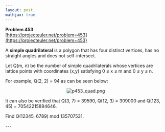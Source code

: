 ```yaml
---
layout: post
mathjax: true
---
```

**Problem 453**  
[https://projecteuler.net/problem=453](https://projecteuler.net/problem=453)

<p>A <b>simple quadrilateral</b> is a polygon that has four distinct vertices, has no straight angles and does not self-intersect.</p>

<p>Let Q(m, n) be the number of simple quadrilaterals whose vertices are lattice points with coordinates (x,y) satisfying 0 ≤ x ≤ m and 0 ≤ y ≤ n.</p>

<p>For example, Q(2, 2) = 94 as can be seen below:</p>
<p align="center"><img src="https://projecteuler.net/project/images/p453_quad.png" class="dark_img" alt="p453_quad.png" /></p>
<p>It can also be verified that Q(3, 7) = 39590, Q(12, 3) = 309000 and Q(123, 45) = 70542215894646.</p>

<p>Find Q(12345, 6789) mod 135707531.</p>
---

